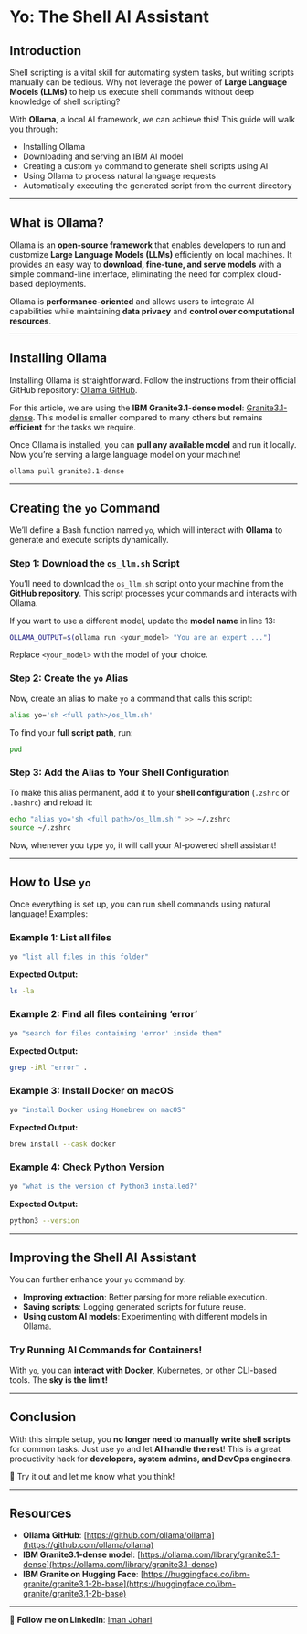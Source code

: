 # Yo: The Shell AI Assistant

## Introduction
Shell scripting is a vital skill for automating system tasks, but writing scripts manually can be tedious. Why not leverage the power of **Large Language Models (LLMs)** to help us execute shell commands without deep knowledge of shell scripting?

With **Ollama**, a local AI framework, we can achieve this! This guide will walk you through:

- Installing Ollama
- Downloading and serving an IBM AI model
- Creating a custom `yo` command to generate shell scripts using AI
- Using Ollama to process natural language requests
- Automatically executing the generated script from the current directory

---

## What is Ollama?
Ollama is an **open-source framework** that enables developers to run and customize **Large Language Models (LLMs)** efficiently on local machines. It provides an easy way to **download, fine-tune, and serve models** with a simple command-line interface, eliminating the need for complex cloud-based deployments.

Ollama is **performance-oriented** and allows users to integrate AI capabilities while maintaining **data privacy** and **control over computational resources**.

---

## Installing Ollama
Installing Ollama is straightforward. Follow the instructions from their official GitHub repository: [Ollama GitHub](https://github.com/ollama/ollama).

For this article, we are using the **IBM Granite3.1-dense model**: [Granite3.1-dense](https://ollama.com/library/granite3.1-dense). This model is smaller compared to many others but remains **efficient** for the tasks we require.

Once Ollama is installed, you can **pull any available model** and run it locally. Now you’re serving a large language model on your machine!

```sh
ollama pull granite3.1-dense
```

---

## Creating the `yo` Command
We’ll define a Bash function named `yo`, which will interact with **Ollama** to generate and execute scripts dynamically.

### Step 1: Download the `os_llm.sh` Script
You’ll need to download the `os_llm.sh` script onto your machine from the **GitHub repository**. This script processes your commands and interacts with Ollama.

If you want to use a different model, update the **model name** in line 13:

```sh
OLLAMA_OUTPUT=$(ollama run <your_model> "You are an expert ...")
```

Replace `<your_model>` with the model of your choice.

### Step 2: Create the `yo` Alias
Now, create an alias to make `yo` a command that calls this script:

```sh
alias yo='sh <full path>/os_llm.sh'
```

To find your **full script path**, run:
```sh
pwd
```

### Step 3: Add the Alias to Your Shell Configuration
To make this alias permanent, add it to your **shell configuration** (`.zshrc` or `.bashrc`) and reload it:

```sh
echo "alias yo='sh <full path>/os_llm.sh'" >> ~/.zshrc
source ~/.zshrc
```

Now, whenever you type `yo`, it will call your AI-powered shell assistant!

---

## How to Use `yo`
Once everything is set up, you can run shell commands using natural language! Examples:

### **Example 1: List all files**
```sh
yo "list all files in this folder"
```
**Expected Output:**
```sh
ls -la
```

### **Example 2: Find all files containing ‘error’**
```sh
yo "search for files containing 'error' inside them"
```
**Expected Output:**
```sh
grep -iRl "error" .
```

### **Example 3: Install Docker on macOS**
```sh
yo "install Docker using Homebrew on macOS"
```
**Expected Output:**
```sh
brew install --cask docker
```

### **Example 4: Check Python Version**
```sh
yo "what is the version of Python3 installed?"
```
**Expected Output:**
```sh
python3 --version
```

---

## Improving the Shell AI Assistant
You can further enhance your `yo` command by:
- **Improving extraction**: Better parsing for more reliable execution.
- **Saving scripts**: Logging generated scripts for future reuse.
- **Using custom AI models**: Experimenting with different models in Ollama.

### **Try Running AI Commands for Containers!**
With `yo`, you can **interact with Docker**, Kubernetes, or other CLI-based tools. The **sky is the limit!**

---

## Conclusion
With this simple setup, you **no longer need to manually write shell scripts** for common tasks. Just use `yo` and let **AI handle the rest**! This is a great productivity hack for **developers, system admins, and DevOps engineers**.

🚀 Try it out and let me know what you think!

---

## Resources
- **Ollama GitHub**: [https://github.com/ollama/ollama](https://github.com/ollama/ollama)
- **IBM Granite3.1-dense model**: [https://ollama.com/library/granite3.1-dense](https://ollama.com/library/granite3.1-dense)
- **IBM Granite on Hugging Face**: [https://huggingface.co/ibm-granite/granite3.1-2b-base](https://huggingface.co/ibm-granite/granite3.1-2b-base)

---

🔗 **Follow me on LinkedIn**: [Iman Johari](https://www.linkedin.com/in/iman-johari-85b29513/)
